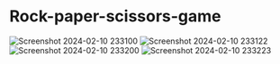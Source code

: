 # Rock-paper-scissors-game

![Screenshot 2024-02-10 233100](https://github.com/SakshiNagare2004/Rock-paper-scissors-game/assets/144937900/ae40fccf-036e-491a-8d76-fe376f577b28)
![Screenshot 2024-02-10 233122](https://github.com/SakshiNagare2004/Rock-paper-scissors-game/assets/144937900/c2f46273-535b-4480-b780-ec52f001d1d5)
![Screenshot 2024-02-10 233200](https://github.com/SakshiNagare2004/Rock-paper-scissors-game/assets/144937900/31c82da5-169c-46ee-821b-5f9e87ee97c3)
![Screenshot 2024-02-10 233223](https://github.com/SakshiNagare2004/Rock-paper-scissors-game/assets/144937900/911e35db-c5e2-40be-96f5-9b19dd9b500c)
